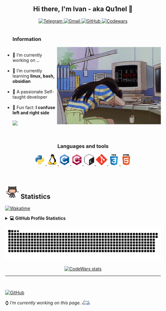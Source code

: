 <h2 align="center">Hi there, I'm Ivan - aka Qu1nel 👋</h2>

<p align="center">
  <a href="https://t.me/qnllqq" target="_blank">
    <img src="https://img.shields.io/badge/Telegram-%231DA1F2.svg?&style=for-the-badge&logo=Telegram&logoColor=white&color=071A2C" alt="Telegram"/>
  </a>
  <a href="mailto:covach.qn@gmail.com" target="_blank">
    <img src="https://img.shields.io/badge/-Gmail-%230077B5.svg?&style=for-the-badge&logo=Gmail&logoColor=white&color=071A2C" alt="Gmail"/>
  </a>
  <a href="" target="_blank">
    <img src="https://img.shields.io/badge/GitHub-%23E4405F.svg?&style=for-the-badge&logo=GitHub&logoColor=white&color=071A2C" alt="GitHub"/>
  </a>
  <a href="" target="_blank">
    <img src="https://img.shields.io/badge/Codewars-%2312100E.svg?&style=for-the-badge&logo=Codewars&logoColor=white&color=071A2C" alt="Codewars"/>
  </a>
  <br /><br />
</p>


<ul>

### Information
  <img align="right" alt="Literally me.." height="250" src="./src/gifs/poor_mouse.gif" />
  <br />
  <li>🤍 I’m currently working on <b>..</b></li><br />
  <li>🖤 I’m currently learning <b>linux, bash, obsidian</b></li><br />
  <li>🤍 A passionate Self-taught developer</li><br />
  <li>🖤 Fun fact: <b>I confuse left and right side</b></li><br />
  <img src="https://readme-typing-svg.demolab.com?font=Fira+Code&size=20&duration=3000&pause=1000&color=FFF&width=600&lines=Welcome+to+my+GitHub+profile!;I'm+a+Ivan+Covach;I'm+passionate+Self-taught+Developer;I'm+a+Student;I'm+a+Teenager!!" />
</ul>

<br />

<div align="center">

### Languages and tools

<p>
  <a href="https://www.python.org" target="_blank" rel="noreferrer">
    <img src="./src/images/icons/python-original.svg" alt="python" width="36" height="36"/>
  </a>
  <a href="https://www.linux.org/" target="_blank" rel="noreferrer">
    <img src="./src/images/icons/linux-original.svg" alt="linux" width="36" height="36"/>
  </a>
  <a href="https://www.cprogramming.com/" target="_blank" rel="noreferrer">
    <img src="./src/images/icons/c-original.svg" alt="c" width="36" height="36"/>
  </a>
  <a href="https://www.w3schools.com/cpp/" target="_blank" rel="noreferrer">
    <img src="./src/images/icons/cplusplus-original.svg" alt="cplusplus" width="36" height="36"/>
  </a>
  <a href="https://www.gnu.org/software/bash/" target="_blank" rel="noreferrer">
    <img src="./src/images/icons/gnu_bash-icon.svg" alt="bash" width="36" height="36"/>
  </a>
  <a href="https://git-scm.com/" target="_blank" rel="noreferrer">
    <img src="./src/images/icons/git-scm-icon.svg" alt="git" width="36" height="36"/>
  </a>
  <a href="https://www.w3schools.com/css/" target="_blank" rel="noreferrer">
    <img src="./src/images/icons/css3-original-wordmark.svg" alt="css3" width="36" height="36"/>
  </a>
  <a href="https://www.w3.org/html/" target="_blank" rel="noreferrer">
      <img src="./src/images/icons/html5-original-wordmark.svg" alt="html5" width="36" height="36"/>
  </a>
</p>

</div>

<br />


<h2>
  <img src="./src/gifs/git_cat.gif" height="45px"> <b>Statistics</b>
</h2>

[![Wakatime](https://wakatime.com/badge/user/6efc9f56-8f60-4806-a65f-c4e46651bbd0.svg)](https://wakatime.com/@6efc9f56-8f60-4806-a65f-c4e46651bbd0)

<details> 
  <summary><b>💻 GitHub Profile Statistics</b></summary>
  <div align="center">
    <br />
    <picture>
      <source srcset="https://github-readme-stats.vercel.app/api?username=Qu1nel&count_private=true&show_icons=true&theme=react" media="(prefers-color-scheme: dark)" />
      <source srcset="https://github-readme-stats.vercel.app/api?username=Qu1nel&count_private=true&show_icons=true&theme=graywhite" media="(prefers-color-scheme: light), (prefers-color-scheme: no-preference)" />
      <img height="175em" src="https://github-readme-stats.vercel.app/api?username=Qu1nel&show_icons=true" />
    </picture>
    <picture>
      <source srcset="https://github-readme-stats.vercel.app/api/top-langs/?username=Qu1nel&layout=compact&theme=react" media="(prefers-color-scheme: dark)" />
      <source srcset="https://github-readme-stats.vercel.app/api/top-langs/?username=Qu1nel&layout=compact&theme=graywhite" media="(prefers-color-scheme: light), (prefers-color-scheme: no-preference)" />
      <img height="175em" src="https://github-readme-stats.vercel.app/api/top-langs/?username=Qu1nel&layout=compact" />
    </picture>
  </div>
  <br />
  <img src="https://github-readme-activity-graph.cyclic.app/graph?username=Qu1nel&theme=react-dark" />
</details>

![Snake animation](https://github.com/Qu1nel/Qu1nel/blob/output/github-contribution-grid-snake.svg)

<div align="center">

[![CodeWars stats](https://www.codewars.com/users/Qu1nel/badges/large)][Codewars]

</div>

---

<br />

[![GitHub](https://komarev.com/ghpvc/?username=Qu1nelw&style=flat-square&color=blueviolet)][github]

<p> ⌚ <i>I’m currently working on this page.</i> <img align="center" src="./src/gifs/kit.gif" width="5%"> </p>

[Codewars]: https://www.codewars.com/users/Qu1nel
[Github]: https://github.com/Qu1nel
